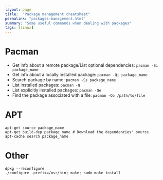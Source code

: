 ```yaml
---
layout: page
title:  "Package management cheatsheet"
permalink: "packages-management.html"
summary: "Some useful commands when dealing with packages"
tags: [linux]
---
```



# Pacman
* Get info about a remote package/List optional dependencies: `pacman -Si package_name`
* Get info about a locally installed package: `pacman -Qi package_name`
* Search package by name: `pacman -Ss package_name`
* List installed packages: `pacman -Q`
* List explicitly installed packages: `pacman -Qe`
* Find the package associated with a file: `pacman -Qo /path/to/file`



# APT
```
apt-get source package_name
apt-get build-dep package_name # Download the dependencies' source
apt-cache search package_name
```

# Other
```
dpkg --reconfigure
./configure -prefix=/usr/bin; make; sudo make install
```
